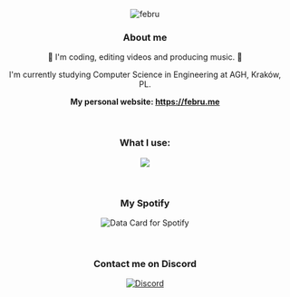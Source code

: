 
<p align="center">
<img src="https://svg-banners.vercel.app/api?type=glitch&text1=febru&width=800&height=400" alt="febru">
</p>

<h3 align="center"> About me </h3>
<p align="center">
  🎉 I'm coding, editing videos and producing music. 🎉
</p>
<p align="center">
  I'm currently studying Computer Science in Engineering at AGH, Kraków, PL.
</p>

<p align="center">
  <b>My personal website: <a href="https://febru.me">https://febru.me</a></b>
</p>
</br>

<h3 align="center"> What I use: </h3>
<p align="center">
  <a href="https://skillicons.dev">
    <img src="https://skillicons.dev/icons?i=ae,ps,pr,figma,cpp,py,html,css,js,svelte" />
  </a>
</p>
</br>

<h3 align="center"> My Spotify </h3>
<p align="center">
   <img src="https://data-card-for-spotify.herokuapp.com/api/card?user_id=216qecc4bio7sz7aq2bl6jmay" alt="Data Card for Spotify">
</p>
</br>


<h3 align="center"> Contact me on Discord </h3>
<p align="center">
  <a href="https://discord.com/users/175652881456693249">
    <img src="https://lanyard.cnrad.dev/api/175652881456693249" alt="Discord" />
  </a>
</p>
